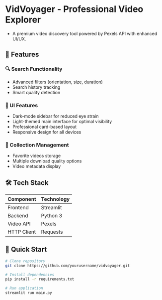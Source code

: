 # VidVoyager - Professional Video Explorer

* A premium video discovery tool powered by Pexels API with enhanced UI/UX.

## 🌟 Features

### 🔍 Search Functionality

- Advanced filters (orientation, size, duration)
- Search history tracking
- Smart quality detection

### 🎨 UI Features

- Dark-mode sidebar for reduced eye strain
- Light-themed main interface for optimal visibility
- Professional card-based layout
- Responsive design for all devices

### 💾 Collection Management

- Favorite videos storage
- Multiple download quality options
- Video metadata display

## 🛠️ Tech Stack

| Component       | Technology |
|-----------------|------------|
| Frontend        | Streamlit  |
| Backend         | Python 3   |
| Video API       | Pexels     |
| HTTP Client     | Requests   |

## 🚀 Quick Start

```bash
# Clone repository
git clone https://github.com/yourusername/vidvoyager.git

# Install dependencies
pip install -r requirements.txt

# Run application
streamlit run main.py
